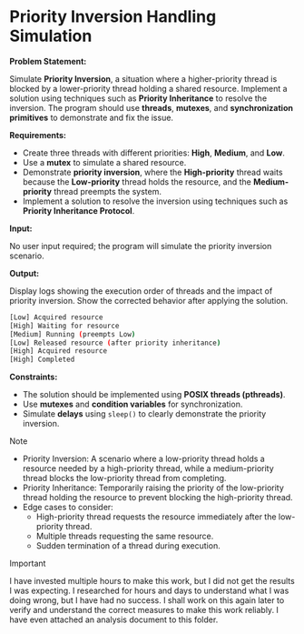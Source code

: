 # Priority Inversion Handling Simulation

**Problem Statement:**

Simulate **Priority Inversion**, a situation where a higher-priority thread is blocked by a lower-priority thread holding a shared resource. Implement a solution using techniques such as **Priority Inheritance** to resolve the inversion. The program should use **threads**, **mutexes**, and **synchronization primitives** to demonstrate and fix the issue.

**Requirements:**

- Create three threads with different priorities: **High**, **Medium**, and **Low**.
- Use a **mutex** to simulate a shared resource.
- Demonstrate **priority inversion**, where the **High-priority** thread waits because the **Low-priority** thread holds the resource, and the **Medium-priority** thread preempts the system.
- Implement a solution to resolve the inversion using techniques such as **Priority Inheritance Protocol**.

**Input:**

No user input required; the program will simulate the priority inversion scenario.

**Output:**

Display logs showing the execution order of threads and the impact of priority inversion. Show the corrected behavior after applying the solution.

```bash
[Low] Acquired resource
[High] Waiting for resource
[Medium] Running (preempts Low)
[Low] Released resource (after priority inheritance)
[High] Acquired resource
[High] Completed
```

**Constraints:**

- The solution should be implemented using **POSIX threads (pthreads)**.
- Use **mutexes** and **condition variables** for synchronization.
- Simulate **delays** using `sleep()` to clearly demonstrate the priority inversion.

> [!NOTE]
>
> - Priority Inversion: A scenario where a low-priority thread holds a resource needed by a high-priority thread, while a medium-priority thread blocks the low-priority thread from completing.
> - Priority Inheritance: Temporarily raising the priority of the low-priority thread holding the resource to prevent blocking the high-priority thread.
> - Edge cases to consider:
>   - High-priority thread requests the resource immediately after the low-priority thread.
>   - Multiple threads requesting the same resource.
>   - Sudden termination of a thread during execution.

> [!IMPORTANT]
> I have invested multiple hours to make this work, but I did not get the results I was expecting. I researched for hours and days to understand what I was doing wrong, but I have had no success. I shall work on this again later to verify and understand the correct measures to make this work reliably. I have even attached an analysis document to this folder.
